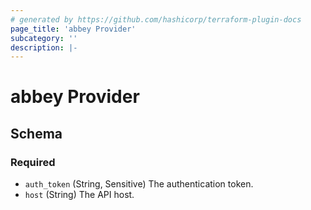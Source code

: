 ```yaml
---
# generated by https://github.com/hashicorp/terraform-plugin-docs
page_title: 'abbey Provider'
subcategory: ''
description: |-
---
```


# abbey Provider

<!-- schema generated by tfplugindocs -->

## Schema

### Required

- `auth_token` (String, Sensitive) The authentication token.
- `host` (String) The API host.
